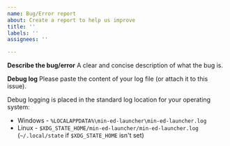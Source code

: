 ```yaml
---
name: Bug/Error report
about: Create a report to help us improve
title: ''
labels: ''
assignees: ''

---
```


**Describe the bug/error**
A clear and concise description of what the bug is.


**Debug log**
Please paste the content of your log file (or attach it to this issue).

Debug logging is placed in the standard log location for your operating system:
* Windows - `%LOCALAPPDATA%\min-ed-launcher\min-ed-launcher.log`
* Linux - `$XDG_STATE_HOME/min-ed-launcher/min-ed-launcher.log` (`~/.local/state` if `$XDG_STATE_HOME` isn't set)
